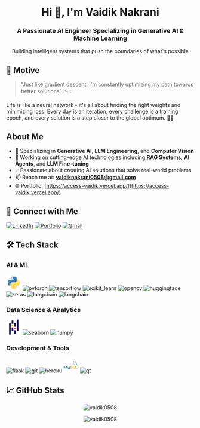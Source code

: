 # <div align="center">Hi 👋, I'm Vaidik Nakrani</div>

<div align="center">
  <h3>A Passionate AI Engineer Specializing in Generative AI & Machine Learning</h3>
  <p>Building intelligent systems that push the boundaries of what's possible</p>
</div>

## 🎯 Motive
> "Just like gradient descent, I'm constantly optimizing my path towards better solutions" 📉✨

Life is like a neural network - it's all about finding the right weights and minimizing loss. Every day is an iteration, every challenge is a training epoch, and every solution is a step closer to the global optimum. 🧠🚀

## About Me
- 🤖 Specializing in **Generative AI**, **LLM Engineering**, and **Computer Vision**
- 🔬 Working on cutting-edge AI technologies including **RAG Systems**, **AI Agents**, and **LLM Fine-tuning**
- 💡 Passionate about creating AI solutions that solve real-world problems
- 📫 Reach me at: **vaidiknakrani0508@gmail.com**
- 🌐 Portfolio: [https://access-vaidik.vercel.app/](https://access-vaidik.vercel.app/)

## 🤝 Connect with Me
[![LinkedIn](https://img.shields.io/badge/LinkedIn-0077B5?style=for-the-badge&logo=linkedin&logoColor=white)](https://www.linkedin.com/in/vaidik-nakrani-a079b7188)
[![Portfolio](https://img.shields.io/badge/Portfolio-255E63?style=for-the-badge&logo=About.me&logoColor=white)](https://access-vaidik.vercel.app/)
[![Gmail](https://img.shields.io/badge/Gmail-D14836?style=for-the-badge&logo=gmail&logoColor=white)](mailto:vaidiknakrani0508@gmail.com)

## 🛠️ Tech Stack

### AI & ML
<p align="left">
  <img src="https://raw.githubusercontent.com/devicons/devicon/master/icons/python/python-original.svg" alt="python" width="40" height="40"/>
  <img src="https://www.vectorlogo.zone/logos/pytorch/pytorch-icon.svg" alt="pytorch" width="40" height="40"/>
  <img src="https://www.vectorlogo.zone/logos/tensorflow/tensorflow-icon.svg" alt="tensorflow" width="40" height="40"/>
  <img src="https://upload.wikimedia.org/wikipedia/commons/0/05/Scikit_learn_logo_small.svg" alt="scikit_learn" width="40" height="40"/>
  <img src="https://www.vectorlogo.zone/logos/opencv/opencv-icon.svg" alt="opencv" width="40" height="40"/>
  <img src="https://huggingface.co/front/assets/huggingface_logo.svg" alt="huggingface" width="40" height="40"/>
  <img src="https://raw.githubusercontent.com/valohai/ml-logos/master/keras.svg" alt="keras" width="40" height="40"/>
  <img src="https://www.langchain.com/favicon.ico" alt="langchain" width="40" height="40"/>
  <img src="https://www.langchain.com/favicon.ico" alt="langchain" width="40" height="40"/>
</p>

### Data Science & Analytics
<p align="left">
  <img src="https://raw.githubusercontent.com/devicons/devicon/2ae2a900d2f041da66e950e4d48052658d850630/icons/pandas/pandas-original.svg" alt="pandas" width="40" height="40"/>
  <img src="https://seaborn.pydata.org/_images/logo-mark-lightbg.svg" alt="seaborn" width="40" height="40"/>
  <img src="https://numpy.org/images/logo.svg" alt="numpy" width="40" height="40"/>
</p>

### Development & Tools
<p align="left">
  <img src="https://www.vectorlogo.zone/logos/pocoo_flask/pocoo_flask-icon.svg" alt="flask" width="40" height="40"/>
  <img src="https://www.vectorlogo.zone/logos/git-scm/git-scm-icon.svg" alt="git" width="40" height="40"/>
  <img src="https://www.vectorlogo.zone/logos/heroku/heroku-icon.svg" alt="heroku" width="40" height="40"/>
  <img src="https://raw.githubusercontent.com/devicons/devicon/master/icons/mysql/mysql-original-wordmark.svg" alt="mysql" width="40" height="40"/>
  <img src="https://upload.wikimedia.org/wikipedia/commons/0/0b/Qt_logo_2016.svg" alt="qt" width="40" height="40"/>
</p>

## 📈 GitHub Stats
<p align="center">
  <img src="https://github-readme-stats.vercel.app/api/top-langs?username=vaidik0508&show_icons=true&locale=en&layout=compact&theme=dark" alt="vaidik0508" />
</p>
<p align="center">
  <img src="https://github-readme-stats.vercel.app/api?username=vaidik0508&show_icons=true&locale=en&theme=dark" alt="vaidik0508" />
</p>
